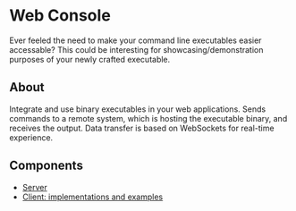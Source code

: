 # Web Console
Ever feeled the need to make your command line executables easier accessable? This could be interesting for showcasing/demonstration purposes of your newly crafted executable.

## About

Integrate and use binary executables in your web applications. Sends commands to a remote system, which is hosting the executable binary, and receives the output. Data transfer is based on WebSockets for real-time experience.

## Components
* [Server](./server)
* [Client: implementations and examples](./client)
